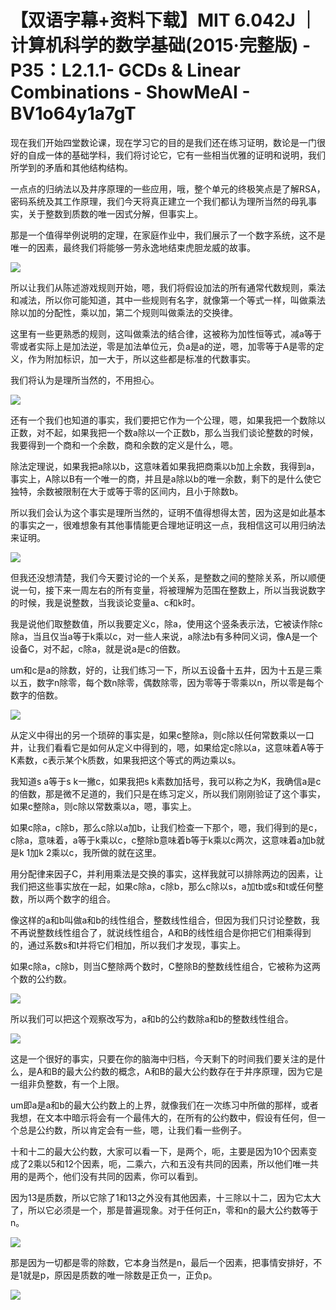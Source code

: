 # 【双语字幕+资料下载】MIT 6.042J ｜ 计算机科学的数学基础(2015·完整版) - P35：L2.1.1- GCDs & Linear Combinations - ShowMeAI - BV1o64y1a7gT

现在我们开始四堂数论课，现在学习它的目的是我们还在练习证明，数论是一门很好的自成一体的基础学科，我们将讨论它，它有一些相当优雅的证明和说明，我们所学到的矛盾和其他结构结构。

一点点的归纳法以及井序原理的一些应用，哦，整个单元的终极笑点是了解RSA，密码系统及其工作原理，我们今天将真正建立一个我们都认为理所当然的母乳事实，关于整数到质数的唯一因式分解，但事实上。

那是一个值得举例说明的定理，在家庭作业中，我们展示了一个数字系统，这不是唯一的因素，最终我们将能够一劳永逸地结束虎胆龙威的故事。



![](img/9cca57e2937d24d9c636502e3509dcad_1.png)

所以让我们从陈述游戏规则开始，嗯，我们将假设加法的所有通常代数规则，乘法和减法，所以你可能知道，其中一些规则有名字，就像第一个等式一样，叫做乘法除以加的分配性，乘以加，第二个规则叫做乘法的交换律。

这里有一些更熟悉的规则，这叫做乘法的结合律，这被称为加性恒等式，减a等于零或者实际上是加法逆，零是加法单位元，负a是a的逆，嗯，加零等于A是零的定义，作为附加标识，加一大于，所以这些都是标准的代数事实。

我们将认为是理所当然的，不用担心。

![](img/9cca57e2937d24d9c636502e3509dcad_3.png)

还有一个我们也知道的事实，我们要把它作为一个公理，嗯，如果我把一个数除以正数，对不起，如果我把一个数a除以一个正数b，那么当我们谈论整数的时候，我要得到一个商和一个余数，商和余数的定义是什么，嗯。

除法定理说，如果我把a除以b，这意味着如果我把商乘以b加上余数，我得到a，事实上，A除以B有一个唯一的商，并且是a除以b的唯一余数，剩下的是什么使它独特，余数被限制在大于或等于零的区间内，且小于除数b。

所以我们会认为这个事实是理所当然的，证明不值得想得太苦，因为这是如此基本的事实之一，很难想象有其他事情能更合理地证明这一点，我相信这可以用归纳法来证明。



![](img/9cca57e2937d24d9c636502e3509dcad_5.png)

但我还没想清楚，我们今天要讨论的一个关系，是整数之间的整除关系，所以顺便说一句，接下来一周左右的所有变量，将被理解为范围在整数上，所以当我说数字的时候，我是说整数，当我谈论变量a、c和k时。

我是说他们取整数值，所以我要定义c，除a，使用这个竖条表示法，它被读作除c除a，当且仅当a等于k乘以c，对一些人来说，a除法b有多种同义词，像A是一个设备C，对不起，c除a，就是说a是c的倍数。

um和c是a的除数，好的，让我们练习一下，所以五设备十五井，因为十五是三乘以五，数字n除零，每个数n除零，偶数除零，因为零等于零乘以n，所以零是每个数字的倍数。



![](img/9cca57e2937d24d9c636502e3509dcad_7.png)

从定义中得出的另一个琐碎的事实是，如果c整除a，则c除以任何常数乘以一口井，让我们看看它是如何从定义中得到的，嗯，如果给定c除以a，这意味着A等于K素数，c表示某个k质数，如果我把这个等式的两边乘以s。

我知道s a等于s k一撇c，如果我把s k素数加括号，我可以称之为K，我确信a是c的倍数，那是微不足道的，我们只是在练习定义，所以我们刚刚验证了这个事实，如果c整除a，则c除以常数乘以a，嗯，事实上。

如果c除a，c除b，那么c除以a加b，让我们检查一下那个，嗯，我们得到的是c，c除a，意味着，a等于k乘以c，c整除b意味着b等于k乘以c两次，这意味着a加b就是k 1加k 2乘以c，我所做的就在这里。

用分配律来因子C，并利用乘法是交换的事实，这样我就可以排除两边的因素，让我们把这些事实放在一起，如果c除a，c除b，那么c除以s，a加tb或s和t或任何整数，所以两个数字的组合。

像这样的a和b叫做a和b的线性组合，整数线性组合，但因为我们只讨论整数，我不再说整数线性组合了，就说线性组合，A和B的线性组合是你把它们相乘得到的，通过系数s和t并将它们相加，所以我们才发现，事实上。

如果c除a，c除b，则当C整除两个数时，C整除B的整数线性组合，它被称为这两个数的公约数。

![](img/9cca57e2937d24d9c636502e3509dcad_9.png)

所以我们可以把这个观察改写为，a和b的公约数除a和b的整数线性组合。

![](img/9cca57e2937d24d9c636502e3509dcad_11.png)

这是一个很好的事实，只要在你的脑海中归档，今天剩下的时间我们要关注的是什么，是A和B的最大公约数的概念，A和B的最大公约数存在于井序原理，因为它是一组非负整数，有一个上限。

um即a是a和b的最大公约数上的上界，就像我们在一次练习中所做的那样，或者我想，在文本中暗示将会有一个最伟大的，在所有的公约数中，假设有任何，但一个总是公约数，所以肯定会有一些，嗯，让我们看一些例子。

十和十二的最大公约数，大家可以看一下，是两个，呃，主要是因为10个因素变成了2乘以5和12个因素，呃，二乘六，六和五没有共同的因素，所以他们唯一共用的是两个，他们没有共同的因素，你可以看到。

因为13是质数，所以它除了1和13之外没有其他因素，十三除以十二，因为它太大了，所以它必须是一个，那是普遍现象。对于任何正n，零和n的最大公约数等于n。



![](img/9cca57e2937d24d9c636502e3509dcad_13.png)

那是因为一切都是零的除数，它本身当然是n，最后一个因素，把事情安排好，不是1就是p，原因是质数的唯一除数是正负一，正负p。



![](img/9cca57e2937d24d9c636502e3509dcad_15.png)